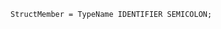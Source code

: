 <!-- This file is generated automatically by infrastructure scripts. Please don't edit by hand. -->

```{ .ebnf .slang-ebnf #StructMember }
StructMember = TypeName IDENTIFIER SEMICOLON;
```

